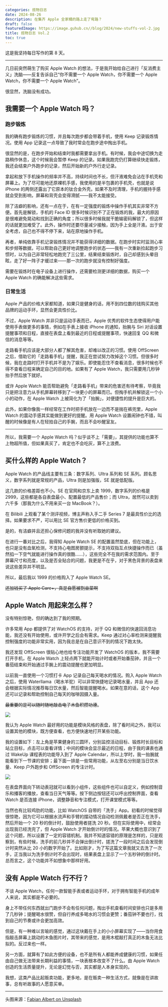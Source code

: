 ```yaml
---
categories: 揽物日志
date: 2024-08-26
description: 在集齐 Apple 全家桶的路上走了弯路？
draft: false
featuredImage: https://image.guhub.cn//blog/2024/new-stuffs-vol-2.jpg
title: 揽物日志 Vol.2
toc: true
---
```






这是我坚持每日写作的第 8 天。

---

几日前突然萌生了购买 Apple Watch 的想法，于是我开始给自己进行「反消费主义」洗脑——反复告诉自己“你不需要一个 Apple Watch，你不需要一个 Apple Watch，你不需要一个 Apple Watch”。

很显然，洗脑没有成功。

## 我需要一个 Apple Watch 吗？

### 跑步锻炼

我的确有跑步锻炼的习惯，并且每次跑步都会带着手机，使用 Keep 记录锻炼情况。使用 App 记录这一点导致了我时常会在跑步途中掏出手机。

很显然的是，在跑步开始和结束时我都需要拿出手机。有时候，我会中途切换为走路稍作休息，这个时候我会暂停 Keep 的记录。如果我跑完仍打算继续快走锻炼，我还会结束户外跑步的记录，然后开始新的户外行走记录。

拿起和放下手机操作的频率并不高，持续时间也不长，但汗液难免会沾在手机壳和屏幕上。为了尽可能地还原裸机手感，我使用的是半包裹的手机壳，也就是说 iPhone 的两侧还露出了它原本的钛合金外壳。如果不及时清理，手机的握持手感就会受到影响，屏幕和背壳会变得滑腻——我不太能接受。

除了洁癖的影响，还有一点在于，在有一定强度的锻炼中操作手机其实非常不方便。首先是解锁，手机的 Face ID 很多时候识别不了正在锻炼的我，最大的原因是很难避免晃动和找到正确的角度；所以很多时候我就干脆输密码解锁了，但这样的话就更加难受了。此外，操作时还要尽量减少接触，因为手上全是汗液。出于安全考虑，自己也不得不停下来，站在原地操作手机。

再者，单纯依靠手机记录锻炼情况并不能获得详细的数据。在跑步时实时监测心率和步频等数据，可以帮助自己更好地调整跑步的状态——我有一次重新捡起跑步习惯时，以为自己非常轻松地跑完了三公里，结果结束锻炼时，自己却感到头晕目眩，走了好一阵子才缓过来——那一次的跑步就没有控制好强度。

需要在锻炼时在电子设备上进行操作，还需要检测更详细的数据，购买一个 Apple Watch 的确能解决这些需求。

### 日常生活

Apple 产品的价格大家都知道，如果只是健身的话，用不到四位数的钱购买其他品牌的运动手环，显然会更具性价比。

不过，Apple Watch 并非只是运动手表而已，Apple 优秀的软件生态使得用户能使用手表做更多的事情，例如在手表上接收 iPhone 的通知，抬腕与 Siri 对话设置提醒事项和日程，直接在表盘上看到最近的日程或提醒事项，快速回复 QQ 和微信的消息等等。

走路看手机应该是大部分人都了解其危害，却难以改正的习惯。使用 OffScreen 之后，借助它的「走路看手机」提醒，我正在尝试努力改掉这个习惯。但很多时候，我在走路时打开手机并不是为了娱乐。即使能忍住不查看消息，很多时候也不得不查看日程来确定自己的目的地。如果有了 Apple Watch，我只需要用几秒钟抬手然后放下就好。

或许 Apple Watch 能否帮助避免「走路看手机」带来的危害还有待考察，毕竟我只是把注意力从手机屏幕转移到了一块更小的屏幕而已。但掏手机并解锁这一个小小的动作，在 Apple Watch 上被简化为了「抬腕」，对便捷性的提升是巨大的。

此外，如果你像我一样经常在工作时把手机放在一边而不是揣在裤兜里，Apple Watch 的震动手感其实能做到更好的提醒。用 Apple Watch 设置闹钟也不错，叫醒的时候像是有人在轻拍自己的手腕，而且不会吵醒室友。

---

所以，我需要一个 Apple Watch 吗？似乎谈不上「需要」，其提供的功能也算不上物超所值，但如果真买了，肯定也不会吃灰，算不上浪费。

## 买什么样的 Apple Watch？

Apple Watch 的产品线主要有三条：数字系列、Ultra 系列和 SE 系列。顾名思义，数字系列就是常规的产品，Ultra 则是加强版，SE 就是低配版。

这几款的价格差距也不小。SE 在官网和京东上卖 1999，数字系列的价格是 2999，这些都是各自表盘最小、配置最低的产品售价；而 Ultra，居然可以卖到六千多（那我为什么不用来买一台 MacBook？）。

在 Bilibili 上观看了某个测评视频，博主声称入手二手 Series 7 是最具性价比的选择。如果要求不严，可以用比 SE 官方售价更低的价格买到。

是的，有洁癖并且还担心保修问题的我并没有听取她的建议。

在进行一番对比之后，我得知 Apple Watch SE 的配置虽然垫底，但在功能上，也只是没有血氧检测，不支持心电图房颤提示，不支持双指互点快捷操作而已（虽然掐一下空气就能进行操作真的很酷……），这些完全不在我的需求范围内。至于屏幕尺寸和亮度，以及是否全贴合的问题，我更是不在乎，对于黑色背景的表盘来说这些差异并不明显。

所以，最后我以 1999 的价格购入了 Apple Watch SE。

~~还加钱买了 Apple Care+，真是自愿被割韭菜啊~~

## Apple Watch 用起来怎么样？

没有特别惊艳，但的确达到了我的预期。

许多常用 App 都提供了对 WatchOS 的支持，对于 QQ 和微信的快速回消息功能，我还没有开始使用，或许开学之后会有需求。Keep 通过对心率检测来提醒我控制强度的功能非常实用，因为我总是在自己意识不到的情况下跑太快。

我还发现 OffScreen 很贴心地也给专注功能开发了 WatchOS 的版本，我不需要打开手机，在 Apple Watch 上轻点两下就能开始计时或者开始番茄钟，并且一个番茄结束和开始通过手腕上的震动提醒也更加明显。

以前我一直使用一个习惯打卡 App 记录自己每天喝水的情况。购入 Apple Watch 之后，使用 Waterllama（喝水羊驼）可以非常快捷地记录喝水量，并且 App 还会根据实际情况推荐每日饮水量，然后智能提醒喝水。如果在意的话，这个 App 还可以记录和帮助控制自己每天的咖啡因摄入量。

~~最重要的是可以随时随地敲击电子木鱼积攒功德~~。

![](https://image.guhub.cn//blog/2024/watchos-apps.jpg)

我认为 Apple Watch 最好用的功能是模块风格的表盘，除了看时间之外，我可以设置其他的模块，既方便查看，也方便快速地打开某些功能。

我的设置如下：左上角是苹果健身的三圆环，分别监控活动目标、锻炼时长目标和站立目标，点击可以查看详情；中间的模块会显示最近的日程，由于我的课表也通过 WakeUp 课程表的功能导入到了 Apple Calendar，所以上学时，我一抬腕就能看到下一节课的安排；最下面一排是一些常用功能，从左至右分别是当日饮水量、Keep 户外跑步和 OffScreen 的专注计时。

![](https://image.guhub.cn//blog/2024/watchos-ui.jpg)

在表盘界面向下转动表冠就可以看到小组件，这些组件也可以自定义，例如控制音乐和播客的播放，查看当日天气等等。按下侧边按钮还可以呼出控制界面，查看 Watch 是否连接 iPhone，调整静音和专注模式，打开课堂模式等等。

当然也有比较鸡肋的功能，比如 WatchOS 自带的「洗手」App。初看的时候觉得很惊艳，因为它可以根据水流声和手臂的摆动情况自动检测佩戴者是否正在洗手，然后开始一个 20 秒的倒计时，鼓励使用者搓洗 20 秒。但在实际使用中，经常会出现我已经洗完了，但 Apple Watch 才开始倒计时的情况。苹果大概也意识到了这个问题，所以设置了一定的容错机制。我并不知道容错的原理是怎样的，只是观察到，有些时候，洗手的前几秒并不会弹出倒计时，搓洗了一段时间之后会发现倒计时突然从比 20 小的数字开始了。比如刚才，为了写这篇文章我就又去洗了一次手，正当我以为洗手倒计时不会出现时，结果表盘上显示了一个五秒钟的倒计时。总而言之，这个功能并不如想象中那样好用。

## 没有 Apple Watch 行不行？

不谈 Apple Watch，任何一款智能手表或者运动手环，对于拥有智能手机的成年人来说，其实都是不必要的。

身上不带任何东西就出门跑步不会有任何问题，掏出手机查看时间安排也只是多用了几秒钟；提醒喝水很赞，但自行养成多喝水的习惯会更赞；番茄钟不要也行，找到自己的节奏或许会更加高效。

但是，有一种难以言喻的感觉，通过这块戴在手上的小小屏幕实现了——当你用食指敲击屏幕上跳动的木鱼图片时，其带来的感觉，是用木棍敲打真正的木鱼无法比拟的。反过来也一样。

另一方面，就算有了如此方便的设备，也不是所有人都能养成健康的习惯，如果任由自己做无法带来长期利益的事情，一块表根本改变不了什么。由 Apple Watch 创造的生活质量提升，无论是幻觉与否，其实都是人本身实现的。

我想，这类产品比起贩卖功能，更多地，是在贩卖一种生活方式，就像是在讲故事，总有听故事的人愿意买单。

---

头图来源：[Fabian Albert on Unsplash](https://unsplash.com/photos/black-iphone-7-plus-and-space-gray-apple-watch-with-black-sport-band-dpFGMZPD8oY)
